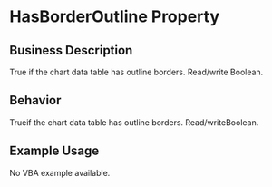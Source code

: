 # HasBorderOutline Property

## Business Description
True if the chart data table has outline borders. Read/write Boolean.

## Behavior
Trueif the chart data table has outline borders. Read/writeBoolean.

## Example Usage
No VBA example available.